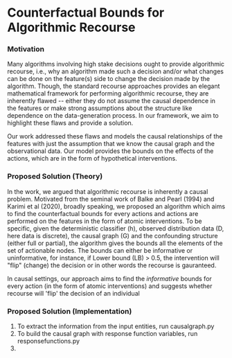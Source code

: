 # Counterfactual Bounds for Algorithmic Recourse 

### Motivation
Many algorithms involving high stake decisions ought to provide algorithmic recourse, i.e., why an algorithm made such a decision and/or what changes can be done on the feature(s) side to change the decision made by the algorithm. Though, the standard recourse approaches provides an elegant mathematical framework for performing algorithmic recourse, they are inherently flawed -- either they do not assume the causal dependence in the features or make strong assumptions about the structure like dependence on the data-generation process. In our framework, we aim to highlight these flaws and provide a solution. 

Our work addressed these flaws and models the causal relationships of the features with just the assumption that we know the causal graph and the observational data. Our model provides the bounds on the effects of the actions, which are in the form of hypothetical interventions. 

### Proposed Solution (Theory)
In the work, we argued that algorithmic recourse is inherently a causal problem. Motivated from the seminal work of Balke and Pearl (1994) and Karimi et al (2020), broadly speaking, we proposed an algorithm which aims to find the counterfactual bounds for every actions and actions are performed on the features in the form of atomic interventions. To be specific, given the deterministic classifier (h), observed distribution data (D, here data is discrete), the causal graph (G) and the confounding structure (either full or partial), the algorithm gives the bounds all the elements of the set of actionable nodes. The bounds can either be informative or uninformative, for instance, if Lower bound (LB) > 0.5, the intervention will "flip" (change) the decision or in other words the recourse is gauranteed.   


In causal settings, our approach aims to find the *informative* bounds for every action (in the form of atomic interventions) and suggests whether recourse will 'flip' the decision of an individual

### Proposed Solution (Implementation)

1. To extract the information from the input entities, run causalgraph.py
2. To build the causal graph with response function variables, run responsefunctions.py
3. 
